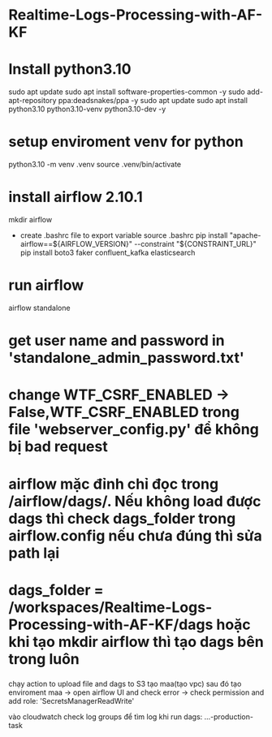 # Realtime-Logs-Processing-with-AF-KF

# Install python3.10 
sudo apt update
sudo apt install software-properties-common -y 
sudo add-apt-repository ppa:deadsnakes/ppa -y 
sudo apt update 
sudo apt install python3.10 python3.10-venv python3.10-dev -y

# setup enviroment venv for python
python3.10 -m venv .venv
source .venv/bin/activate
# install airflow 2.10.1
mkdir airflow
- create .bashrc file to export variable
source .bashrc
pip install "apache-airflow==${AIRFLOW_VERSION}" --constraint "${CONSTRAINT_URL}"
pip install boto3 faker confluent_kafka elasticsearch

# run airflow 
airflow standalone
# get user name and password in 'standalone_admin_password.txt'
# change WTF_CSRF_ENABLED -> False,WTF_CSRF_ENABLED trong file 'webserver_config.py' để không bị bad request
# airflow mặc đỉnh chỉ đọc trong /airflow/dags/. Nếu không load được dags thì check dags_folder trong airflow.config nếu chưa đúng thì sửa path lại 
# dags_folder = /workspaces/Realtime-Logs-Processing-with-AF-KF/dags hoặc khi tạo mkdir airflow thì tạo dags bên trong luôn

###
chạy action to upload file and dags to S3
tạo maa(tạo vpc) sau đó tạo enviroment maa -> open airflow UI and check error -> check permission and add role: 'SecretsManagerReadWrite'

vào cloudwatch check log groups để tìm log khi run dags: ...-production-task 

